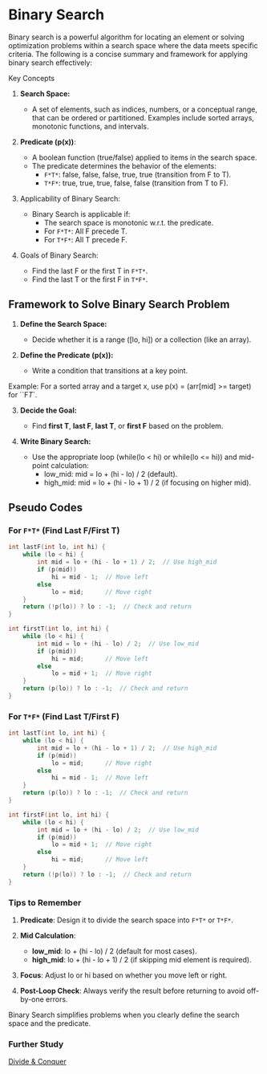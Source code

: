 # Binary Search

Binary search is a powerful algorithm for locating an element or solving optimization problems within a search space where the data meets specific criteria. The following is a concise summary and framework for applying binary search effectively:

Key Concepts

1. **Search Space:** 
   * A set of elements, such as indices, numbers, or a conceptual range, that can be ordered or partitioned. Examples include sorted arrays, monotonic functions, and intervals.

2. **Predicate (p(x))**: 
   * A boolean function (true/false) applied to items in the search space.
   * The predicate determines the behavior of the elements:
     * `F*T*`: false, false, false, true, true (transition from F to T).
     * `T*F*`: true, true, true, false, false (transition from T to F).
3. Applicability of Binary Search:
   * Binary Search is applicable if:
     * The search space is monotonic w.r.t. the predicate.
     * For `F*T*`: All F precede T.
     * For `T*F*`: All T precede F.
4. Goals of Binary Search:
   * Find the last F or the first T in `F*T*`.
   * Find the last T or the first F in `T*F*`.

## Framework to Solve Binary Search Problem

1. **Define the Search Space:**
   * Decide whether it is a range ([lo, hi]) or a collection (like an array).

2. **Define the Predicate (p(x)):**
   * Write a condition that transitions at a key point.

Example: For a sorted array and a target x, use p(x) = (arr[mid] >= target) for ``F*T*`.

3. **Decide the Goal:**
   * Find **first T**, **last F**, **last T**, or **first F** based on the problem.

4. **Write Binary Search:**
   * Use the appropriate loop (while(lo < hi) or while(lo <= hi)) and mid-point calculation:
     * low_mid: mid = lo + (hi - lo) / 2 (default).
     * high_mid: mid = lo + (hi - lo + 1) / 2 (if focusing on higher mid).

## Pseudo Codes

### For `F*T*` (Find Last F/First T)

````c++
int lastF(int lo, int hi) {
    while (lo < hi) {
        int mid = lo + (hi - lo + 1) / 2;  // Use high_mid
        if (p(mid))
            hi = mid - 1;  // Move left
        else
            lo = mid;      // Move right
    }
    return (!p(lo)) ? lo : -1;  // Check and return
}
````

````c++
int firstT(int lo, int hi) {
    while (lo < hi) {
        int mid = lo + (hi - lo) / 2;  // Use low_mid
        if (p(mid))
            hi = mid;      // Move left
        else
            lo = mid + 1;  // Move right
    }
    return (p(lo)) ? lo : -1;  // Check and return
}
````

### For `T*F*` (Find Last T/First F)

````c++
int lastT(int lo, int hi) {
    while (lo < hi) {
        int mid = lo + (hi - lo + 1) / 2;  // Use high_mid
        if (p(mid))
            lo = mid;      // Move right
        else
            hi = mid - 1;  // Move left
    }
    return (p(lo)) ? lo : -1;  // Check and return
}
````

````c++
int firstF(int lo, int hi) {
    while (lo < hi) {
        int mid = lo + (hi - lo) / 2;  // Use low_mid
        if (p(mid))
            lo = mid + 1;  // Move right
        else
            hi = mid;      // Move left
    }
    return (!p(lo)) ? lo : -1;  // Check and return
}
````

### **Tips to Remember**

1. **Predicate**: Design it to divide the search space into `F*T*` or `T*F*`.

2. **Mid Calculation**:
   * **low_mid**: lo + (hi - lo) / 2 (default for most cases).
   * **high_mid**: lo + (hi - lo + 1) / 2 (if skipping mid element is required).

3. **Focus**: Adjust lo or hi based on whether you move left or right.

4. **Post-Loop Check**: Always verify the result before returning to avoid off-by-one errors.

Binary Search simplifies problems when you clearly define the search space and the predicate.

### Further Study

[Divide & Conquer](../paradigm/dnc.md)